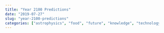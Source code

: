 ```yaml
---
title: "Year 2100 Predictions"
date: "2019-07-27"
slug: "year-2100-predictions"
categories: ["astrophysics", "food", "future", "knowledge", "technology"]
---
```



